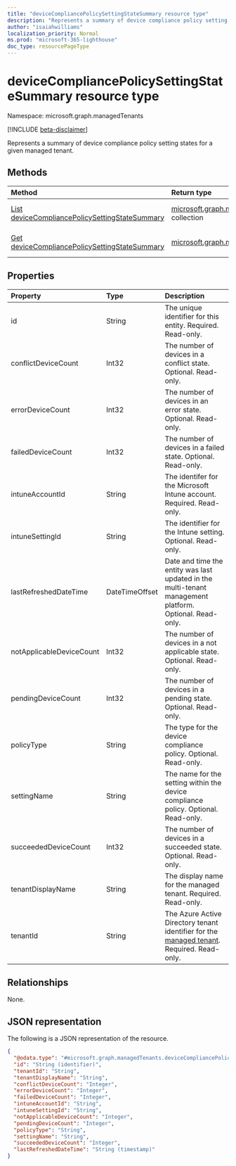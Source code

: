 ```yaml
---
title: "deviceCompliancePolicySettingStateSummary resource type"
description: "Represents a summary of device compliance policy setting states for a given managed tenant."
author: "isaiahwilliams"
localization_priority: Normal
ms.prod: "microsoft-365-lighthouse"
doc_type: resourcePageType
---
```


# deviceCompliancePolicySettingStateSummary resource type

Namespace: microsoft.graph.managedTenants

[!INCLUDE [beta-disclaimer](../../includes/beta-disclaimer.md)]

Represents a summary of device compliance policy setting states for a given managed tenant.

## Methods
|Method|Return type|Description|
|:---|:---|:---|
|[List deviceCompliancePolicySettingStateSummary](../api/managedtenants-managedtenant-list-devicecompliancepolicysettingstatesummary.md)|[microsoft.graph.managedTenants.deviceCompliancePolicySettingStateSummary](../resources/managedtenants-devicecompliancepolicysettingstatesummary.md) collection|Get a list of the [deviceCompliancePolicySettingStateSummary](../resources/managedtenants-devicecompliancepolicysettingstatesummary.md) objects and their properties.|
|[Get deviceCompliancePolicySettingStateSummary](../api/managedtenants-devicecompliancepolicysettingstatesummary-get.md)|[microsoft.graph.managedTenants.deviceCompliancePolicySettingStateSummary](../resources/managedtenants-devicecompliancepolicysettingstatesummary.md)|Read the properties and relationships of a [deviceCompliancePolicySettingStateSummary](../resources/managedtenants-devicecompliancepolicysettingstatesummary.md) object.|

## Properties
|Property|Type|Description|
|:---|:---|:---|
|id|String|The unique identifier for this entity. Required. Read-only.|
|conflictDeviceCount|Int32|The number of devices in a conflict state. Optional. Read-only.|
|errorDeviceCount|Int32|The number of devices in an error state. Optional. Read-only.|
|failedDeviceCount|Int32|The number of devices in a failed state. Optional. Read-only.|
|intuneAccountId|String|The identifer for the Microsoft Intune account. Required. Read-only.|
|intuneSettingId|String|The identifier for the Intune setting. Optional. Read-only.|
|lastRefreshedDateTime|DateTimeOffset|Date and time the entity was last updated in the multi-tenant management platform. Optional. Read-only.|
|notApplicableDeviceCount|Int32|The number of devices in a not applicable state. Optional. Read-only.|
|pendingDeviceCount|Int32|The number of devices in a pending state. Optional. Read-only.|
|policyType|String|The type for the device compliance policy. Optional. Read-only.|
|settingName|String|The name for the setting within the device compliance policy. Optional. Read-only.|
|succeededDeviceCount|Int32|The number of devices in a succeeded state. Optional. Read-only.|
|tenantDisplayName|String|The display name for the managed tenant. Required. Read-only.|
|tenantId|String|The Azure Active Directory tenant identifier for the [managed tenant](../resources/managedtenants-tenant.md). Required. Read-only.|

## Relationships
None.

## JSON representation
The following is a JSON representation of the resource.
<!-- {
  "blockType": "resource",
  "keyProperty": "id",
  "@odata.type": "microsoft.graph.managedTenants.deviceCompliancePolicySettingStateSummary",
  "baseType": "microsoft.graph.entity",
  "openType": true
}
-->
``` json
{
  "@odata.type": "#microsoft.graph.managedTenants.deviceCompliancePolicySettingStateSummary",
  "id": "String (identifier)",
  "tenantId": "String",
  "tenantDisplayName": "String",
  "conflictDeviceCount": "Integer",
  "errorDeviceCount": "Integer",
  "failedDeviceCount": "Integer",
  "intuneAccountId": "String",
  "intuneSettingId": "String",
  "notApplicableDeviceCount": "Integer",
  "pendingDeviceCount": "Integer",
  "policyType": "String",
  "settingName": "String",
  "succeededDeviceCount": "Integer",
  "lastRefreshedDateTime": "String (timestamp)"
}
```
